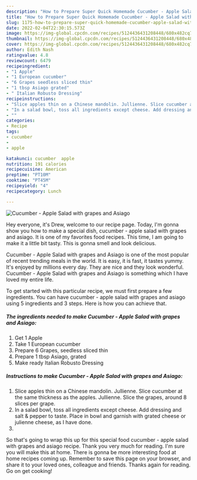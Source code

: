 ```yaml
---
description: "How to Prepare Super Quick Homemade Cucumber - Apple Salad with grapes and Asiago"
title: "How to Prepare Super Quick Homemade Cucumber - Apple Salad with grapes and Asiago"
slug: 1175-how-to-prepare-super-quick-homemade-cucumber-apple-salad-with-grapes-and-asiago
date: 2022-02-04T22:30:15.573Z
image: https://img-global.cpcdn.com/recipes/5124436431208448/680x482cq70/cucumber-apple-salad-with-grapes-and-asiago-recipe-main-photo.jpg
thumbnail: https://img-global.cpcdn.com/recipes/5124436431208448/680x482cq70/cucumber-apple-salad-with-grapes-and-asiago-recipe-main-photo.jpg
cover: https://img-global.cpcdn.com/recipes/5124436431208448/680x482cq70/cucumber-apple-salad-with-grapes-and-asiago-recipe-main-photo.jpg
author: Edith Nash
ratingvalue: 4.8
reviewcount: 6479
recipeingredient:
- "1 Apple"
- "1 European cucumber"
- "6 Grapes seedless sliced thin"
- "1 tbsp Asiago grated"
- " Italian Robusto Dressing"
recipeinstructions:
- "Slice apples thin on a Chinese mandolin. Jullienne. Slice cucumber at the same thickness as the apples. Jullienne. Slice the grapes, around 8 slices per grape."
- "In a salad bowl, toss all ingredients except cheese. Add dressing and salt &amp; pepper to taste. Place in bowl and garnish with grated cheese or julienne cheese, as I have done."
- ""
categories:
- Recipe
tags:
- cucumber
- 
- apple

katakunci: cucumber  apple 
nutrition: 191 calories
recipecuisine: American
preptime: "PT10M"
cooktime: "PT45M"
recipeyield: "4"
recipecategory: Lunch

---
```



![Cucumber - Apple Salad with grapes and Asiago](https://img-global.cpcdn.com/recipes/5124436431208448/680x482cq70/cucumber-apple-salad-with-grapes-and-asiago-recipe-main-photo.jpg)

Hey everyone, it's Drew, welcome to our recipe page. Today, I'm gonna show you how to make a special dish, cucumber - apple salad with grapes and asiago. It is one of my favorites food recipes. This time, I am going to make it a little bit tasty. This is gonna smell and look delicious.

Cucumber - Apple Salad with grapes and Asiago is one of the most popular of recent trending meals in the world. It is easy, it is fast, it tastes yummy. It's enjoyed by millions every day. They are nice and they look wonderful. Cucumber - Apple Salad with grapes and Asiago is something which I have loved my entire life.




To get started with this particular recipe, we must first prepare a few ingredients. You can have cucumber - apple salad with grapes and asiago using 5 ingredients and 3 steps. Here is how you can achieve that.

<!--inarticleads1-->

##### The ingredients needed to make Cucumber - Apple Salad with grapes and Asiago:

1. Get 1 Apple
1. Take 1 European cucumber
1. Prepare 6 Grapes, seedless sliced thin
1. Prepare 1 tbsp Asiago, grated
1. Make ready  Italian Robusto Dressing




<!--inarticleads2-->

##### Instructions to make Cucumber - Apple Salad with grapes and Asiago:

1. Slice apples thin on a Chinese mandolin. Jullienne. Slice cucumber at the same thickness as the apples. Jullienne. Slice the grapes, around 8 slices per grape.
1. In a salad bowl, toss all ingredients except cheese. Add dressing and salt &amp; pepper to taste. Place in bowl and garnish with grated cheese or julienne cheese, as I have done.
1. 




So that's going to wrap this up for this special food cucumber - apple salad with grapes and asiago recipe. Thank you very much for reading. I'm sure you will make this at home. There is gonna be more interesting food at home recipes coming up. Remember to save this page on your browser, and share it to your loved ones, colleague and friends. Thanks again for reading. Go on get cooking!
